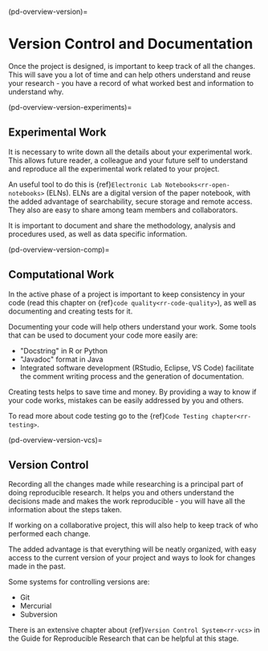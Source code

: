 (pd-overview-version)=
# Version Control and Documentation

Once the project is designed, is important to keep track of all the changes.
This will save you a lot of time and can help others understand and reuse your research - you have a record of what worked best and information to understand why.

(pd-overview-version-experiments)=
## Experimental Work

It is necessary to write down all the details about your experimental work.
This allows future reader, a colleague and your future self to understand and reproduce all the experimental work related to your project.

An useful tool to do this is {ref}`Electronic Lab Notebooks<rr-open-notebooks>` (ELNs).
ELNs are a digital version of the paper notebook, with the added advantage of searchability, secure storage and remote access.
They also are easy to share among team members and collaborators.

It is important to document and share the methodology, analysis and procedures used, as well as data specific information.

(pd-overview-version-comp)=
## Computational Work

In the active phase of a project is important to keep consistency in your code (read this chapter on {ref}`code quality<rr-code-quality>`), as well as documenting and creating tests for it.

Documenting your code will help others understand your work.
Some tools that can be used to document your code more easily are:
- "Docstring" in R or Python
- "Javadoc" format in Java
- Integrated software development (RStudio, Eclipse, VS Code) facilitate the comment writing process and the generation of documentation.

Creating tests helps to save time and money.
By providing a way to know if your code works, mistakes can be easily addressed by you and others.

To read more about code testing go to the {ref}`Code Testing chapter<rr-testing>`.

(pd-overview-version-vcs)=
## Version Control

Recording all the changes made while researching is a principal part of doing reproducible research.
It helps you and others understand the decisions made and makes the work reproducible - you will have all the information about the steps taken.

If working on a collaborative project, this will also help to keep track of who performed each change.

The added advantage is that everything will be neatly organized, with easy access to the current version of your project and ways to look for changes made in the past.

Some systems for controlling versions are:
- Git
- Mercurial
- Subversion

There is an extensive chapter about {ref}`Version Control System<rr-vcs>` in the Guide for Reproducible Research that can be helpful at this stage.
